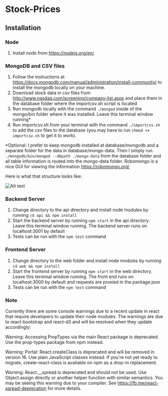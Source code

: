 # Stock-Prices

## Installation

### Node
1. Install node from https://nodejs.org/en/

### MongoDB and CSV files

1. Follow the instructions at https://docs.mongodb.com/manual/administration/install-community/ to install the mongodb locally on your machine.
2. Download stock data in csv files from http://www.nasdaq.com/screening/company-list.aspx and place them in the database folder where the importcsv.sh script is located
3. Run mongodb locally with the command `./mongod` inside of the mongo/bin folder where it was installed. Leave this terminal window running*
4. Run importcsv.sh from your terminal with the command `./importcsv.sh` to add the csv files to the database (you may have to run `chmod +x importcsv.sh` to get it to work).

*Optional:
I prefer to keep mongodb installed at database/mongodb and a separate folder for the data in database/mongo-data.  Then I simply run `./mongodb/bin/mongod --dbpath ./mongo-data` from the database folder and all table information is routed into the mongo-data folder. Robomongo is a nice GUI for viewing the information https://robomongo.org/

Here is what that structure looks like:

![Alt text](http://i.imgur.com/UN13WX3.png)

### Backend Server

1. Change directory to the api directory and install node modules by running `cd api && npm install`
2. Start the backend server by running  `npm start` in the api directory. Leave this terminal window running. The backend server runs on localhost:3001 by default
3. Tests can be run with the `npm test` command

### Frontend Server

1. Change directory to the web folder and install node modules by running `cd web && npm install`
2. Start the frontend server by running  `npm start` in the web directory. Leave this terminal window running. The front end runs on localhost:3000 by default and requests are proxied in the package.json
3. Tests can be run with the `npm test` command

### Note

Currently there are some console warnings due to a recent update in react that require developers to update their node modules.  The warnings are due to react-bootstrap and react-d3 and will be resolved when they update accordingly:

Warning: Accessing PropTypes via the main React package is deprecated. Use the prop-types package from npm instead.

Warning: Portal: React.createClass is deprecated and will be removed in version 16. Use plain JavaScript classes instead. If you're not yet ready to migrate, create-react-class is available on npm as a drop-in replacement.

Warning: React.__spread is deprecated and should not be used. Use Object.assign directly or another helper function with similar semantics. You may be seeing this warning due to your compiler. See https://fb.me/react-spread-deprecation for more details.
